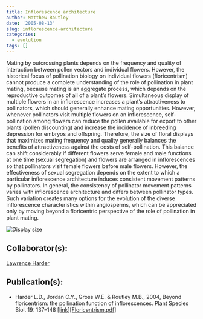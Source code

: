 ```yaml
---
title: Inflorescence architecture
author: Matthew Routley
date: '2005-08-13'
slug: inflorescence-architecture
categories:
  - evolution
tags: []
---
```


<p>Mating by outcrossing plants depends on the frequency and quality of interaction between pollen vectors and individual flowers.  However, the historical focus of pollination biology on individual flowers (floricentrism) cannot produce a complete understanding of the role of pollination in plant mating, because mating is an aggregate process, which depends on the reproductive outcomes of all of a plant&#8217;s flowers.  Simultaneous display of multiple flowers in an inflorescence increases a plant&#8217;s attractiveness to pollinators, which should generally enhance mating opportunities.  However, whenever pollinators visit multiple flowers on an inflorescence, self-pollination among flowers can reduce the pollen available for export to other plants (pollen discounting) and increase the incidence of inbreeding depression for embryos and offspring.  Therefore, the size of floral displays that maximizes mating frequency and quality generally balances the benefits of attractiveness against the costs of self-pollination.  This balance can shift considerably if different flowers serve female and male functions at one time (sexual segregation) and flowers are arranged in inflorescences so that pollinators visit female flowers before male flowers.  However, the effectiveness of sexual segregation depends on the extent to which a particular inflorescence architecture induces consistent movement patterns by pollinators.  In general, the consistency of pollinator movement patterns varies with inflorescence architecture and differs between pollinator types.  Such variation creates many options for the evolution of the diverse inflorescence characteristics within angiosperms, which can be appreciated only by moving beyond a floricentric perspective of the role of pollination in plant mating.</p>

![Display size](/images/display_size.jpg)

<h2>Collaborator(s):</h2>

<p><a href="http://www.ucalgary.ca/ecology/harder.html">Lawrence Harder</a></p>

<h2>Publication(s):</h2>

<ul>
<li>Harder L.D., Jordan C.Y., Gross W.E. &amp; Routley M.B., 2004, Beyond floricentrism: the pollination function of inflorescences. Plant Species Biol. 19: 137–148&#160;<a href="http://www.ingentaconnect.com/content/bsc/psb/2004/00000019/00000003/art00002">[link]</a><a href="http://s3.amazonaws.com/mroutley_public/Floricentrism.pdf">[Floricentrism.pdf]</a>
</li>
</ul>
